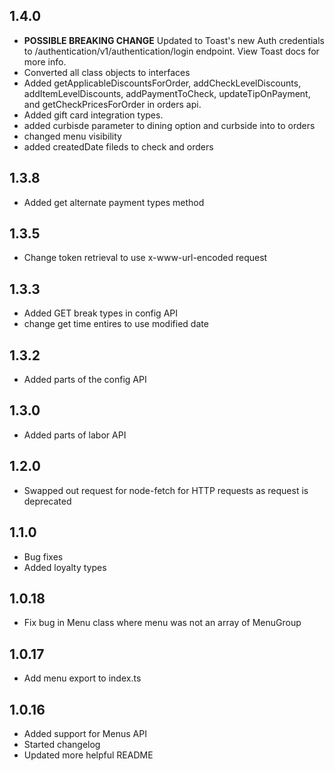 ## 1.4.0
- **POSSIBLE BREAKING CHANGE** Updated to Toast's new Auth credentials to /authentication/v1/authentication/login endpoint. View Toast docs for more info.
- Converted all class objects to interfaces
- Added getApplicableDiscountsForOrder, addCheckLevelDiscounts, addItemLevelDiscounts, addPaymentToCheck, updateTipOnPayment, and getCheckPricesForOrder in orders api.
- Added gift card integration types.
- added curbisde parameter to dining option and curbside into  to orders
- changed menu visibility
- added createdDate fileds to check and orders 

## 1.3.8
- Added get alternate payment types method

## 1.3.5
- Change token retrieval to use x-www-url-encoded request

## 1.3.3
- Added GET break types in config API
- change get time entires to use modified date

## 1.3.2
- Added parts of the config API

## 1.3.0
- Added parts of labor API

## 1.2.0
- Swapped out request for node-fetch for HTTP requests as request is deprecated

## 1.1.0
- Bug fixes
- Added loyalty types

## 1.0.18
- Fix bug in Menu class where menu was not an array of MenuGroup

## 1.0.17
- Add menu export to index.ts

## 1.0.16
- Added support for Menus API
- Started changelog
- Updated more helpful README